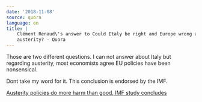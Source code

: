 ```yaml
---
date: '2018-11-08'
source: quora
language: en
title: |
    Clément Renaud\'s answer to Could Italy be right and Europe wrong about
    austerity? - Quora
---
```


Those are two different questions. I can not answer about Italy but
regarding austerity, most economists agree EU policies have been
nonsensical.

Dont take my word for it. This conclusion is endorsed by the IMF.

[Austerity policies do more harm than good, IMF study
concludes](https://www.theguardian.com/business/2016/may/27/austerity-policies-do-more-harm-than-good-imf-study-concludes)
